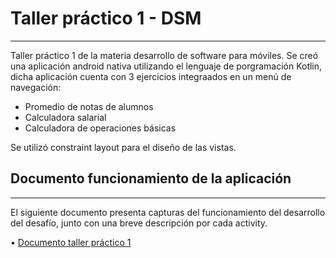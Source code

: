 # Taller práctico 1 - DSM
------------

Taller práctico 1 de la materia desarrollo de software para móviles.
Se creó una aplicación android nativa utilizando el lenguaje de porgramación Kotlin, dicha aplicación cuenta con 3 ejercicios integraados en un menú de navegación:

- Promedio de notas de alumnos
- Calculadora salarial
- Calculadora de operaciones básicas

Se utilizó constraint layout para el diseño de las vistas. 

## Documento funcionamiento de la aplicación
------------
El siguiente documento presenta capturas del funcionamiento del desarrollo del desafío, junto con una breve descripción por cada activity.

• [Documento taller práctico 1](https://drive.google.com/file/d/1W9UP16C-isdCKA5EM-pFyQJwf9RK3Uxz/view?usp=share_link)
